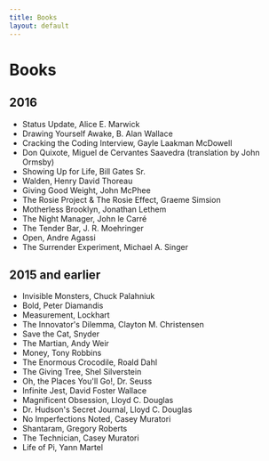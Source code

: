 ```yaml
---
title: Books
layout: default
---
```


# Books

## 2016

* Status Update, Alice E. Marwick
* Drawing Yourself Awake, B. Alan Wallace 
* Cracking the Coding Interview, Gayle Laakman McDowell
* Don Quixote, Miguel de Cervantes Saavedra (translation by John Ormsby)
* Showing Up for Life, Bill Gates Sr.
* Walden, Henry David Thoreau
* Giving Good Weight, John McPhee
* The Rosie Project & The Rosie Effect, Graeme Simsion
* Motherless Brooklyn, Jonathan Lethem
* The Night Manager, John le Carré
* The Tender Bar, J. R. Moehringer
* Open, Andre Agassi
* The Surrender Experiment, Michael A. Singer

## 2015 and earlier

* Invisible Monsters, Chuck Palahniuk
* Bold, Peter Diamandis
* Measurement, Lockhart
* The Innovator's Dilemma, Clayton M. Christensen
* Save the Cat, Snyder
* The Martian, Andy Weir
* Money, Tony Robbins
* The Enormous Crocodile, Roald Dahl
* The Giving Tree, Shel Silverstein
* Oh, the Places You'll Go!, Dr. Seuss
* Infinite Jest, David Foster Wallace
* Magnificent Obsession, Lloyd C. Douglas
* Dr. Hudson's Secret Journal, Lloyd C. Douglas
* No Imperfections Noted, Casey Muratori
* Shantaram, Gregory Roberts
* The Technician, Casey Muratori 
* Life of Pi, Yann Martel
